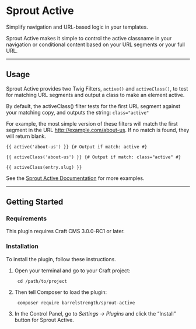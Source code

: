 Sprout Active
===================

Simplify navigation and URL-based logic in your templates.

Sprout Active makes it simple to control the active classname in your navigation or conditional content based on your URL segments or your full URL.

----

## Usage

Sprout Active provides two Twig Filters, `active()` and `activeClass()`, to test for matching URL segments and output a class to make an element active.

By default, the activeClass() filter tests for the first URL segment against your matching copy, and outputs the string: `class="active"`

For example, the most simple version of these filters will match the first segment in the URL http://example.com/about-us. If no match is found, they will return blank.

``` twig
{{ active('about-us') }} {# Output if match: active #}

{{ activeClass('about-us') }} {# Output if match: class="active" #}

{{ activeClass(entry.slug) }}
```

See the [Sprout Active Documentation](https://sprout.barrelstrengthdesign.com/craft-plugins/active/docs) for more examples.

----

## Getting Started 

### Requirements

This plugin requires Craft CMS 3.0.0-RC1 or later.

### Installation

To install the plugin, follow these instructions.

1. Open your terminal and go to your Craft project:

        cd /path/to/project

2. Then tell Composer to load the plugin:

        composer require barrelstrength/sprout-active

3. In the Control Panel, go to _Settings → Plugins_ and click the “Install” button for Sprout Active.
